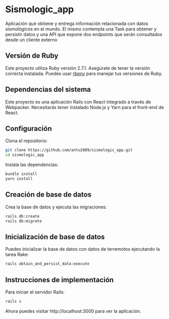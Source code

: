 # Sismologic_app

Aplicación que obtiene y entrega información relacionada con datos sismológicos en el mundo. El mismo contempla una Task para obtener y persistir datos y una API que expone dos endpoints que serán consultados desde un cliente externo 

## Versión de Ruby

Este proyecto utiliza Ruby versión 2.7.1. Asegúrate de tener la versión correcta instalada. Puedes usar [rbenv](https://github.com/rbenv/rbenv) para manejar tus versiones de Ruby.

## Dependencias del sistema

Este proyecto es una aplicación Rails con React integrado a través de Webpacker. Necesitarás tener instalado Node.js y Yarn para el front-end de React.

## Configuración

Clona el repositorio:

```bash
git clone https://github.com/antu2809/sismologic_app.git
cd sismologic_app
```
Instala las dependencias:

```bash
bundle install
yarn install
```

## Creación de base de datos

Crea la base de datos y ejecuta las migraciones:

```bash
rails db:create
rails db:migrate
```

## Inicialización de base de datos
Puedes inicializar la base de datos con datos de terremotos ejecutando la tarea Rake:

```bash
rails obtain_and_persist_data:execute
```

## Instrucciones de implementación
Para iniciar el servidor Rails:

```bash
rails s
```

Ahora puedes visitar http://localhost:3000 para ver la aplicación.